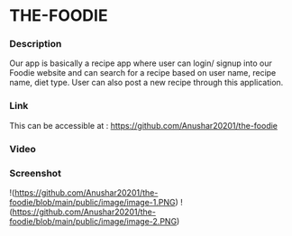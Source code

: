 # THE-FOODIE

### Description
Our app is basically a recipe app where user can login/ signup into our Foodie website and can search for a recipe based on user name, recipe name, diet type. User can also post a new recipe through this application.


### Link
This can be accessible at : https://github.com/Anushar20201/the-foodie

### Video


### Screenshot
 !(https://github.com/Anushar20201/the-foodie/blob/main/public/image/image-1.PNG)
 !(https://github.com/Anushar20201/the-foodie/blob/main/public/image/image-2.PNG)
 